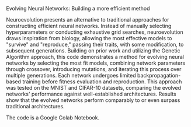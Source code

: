 Evolving Neural Networks: Building a more efficient method

Neuroevolution presents an alternative to traditional approaches for constructing efficient neural networks. Instead of manually selecting hyperparameters or conducting exhaustive grid searches, neuroevolution draws inspiration from biology, allowing the most effective models to "survive" and "reproduce," passing their traits, with some modification, to subsequent generations. Building on prior work and utilizing the Genetic Algorithm approach, this code demonstrates a method for evolving neural networks by selecting the most fit models, combining network parameters through crossover, introducing mutations, and iterating this process over multiple generations. Each network undergoes limited backpropagation-based training before fitness evaluation and reproduction. This approach was tested on the MNIST and CIFAR-10 datasets, comparing the evolved networks' performance against well-established architectures. Results show that the evolved networks perform comparably to or even surpass traditional architectures.

The code is a Google Colab Notebook.
